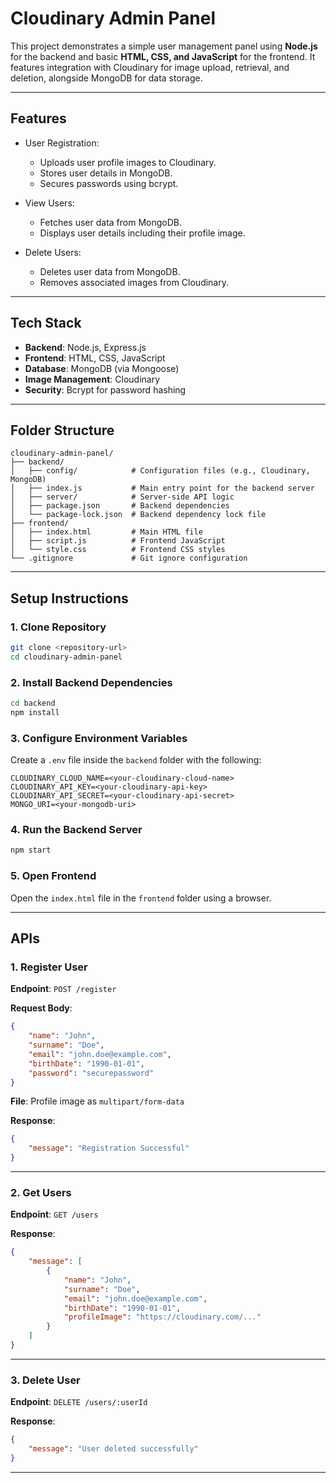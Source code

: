 # Cloudinary Admin Panel

This project demonstrates a simple user management panel using **Node.js** for the backend and basic **HTML, CSS, and JavaScript** for the frontend. It features integration with Cloudinary for image upload, retrieval, and deletion, alongside MongoDB for data storage.

---

## **Features**
- User Registration:
  - Uploads user profile images to Cloudinary.
  - Stores user details in MongoDB.
  - Secures passwords using bcrypt.

- View Users:
  - Fetches user data from MongoDB.
  - Displays user details including their profile image.

- Delete Users:
  - Deletes user data from MongoDB.
  - Removes associated images from Cloudinary.

---

## **Tech Stack**
- **Backend**: Node.js, Express.js
- **Frontend**: HTML, CSS, JavaScript
- **Database**: MongoDB (via Mongoose)
- **Image Management**: Cloudinary
- **Security**: Bcrypt for password hashing

---

## **Folder Structure**
```
cloudinary-admin-panel/
├── backend/
│   ├── config/            # Configuration files (e.g., Cloudinary, MongoDB)
│   ├── index.js           # Main entry point for the backend server
│   ├── server/            # Server-side API logic
│   ├── package.json       # Backend dependencies
│   └── package-lock.json  # Backend dependency lock file
├── frontend/
│   ├── index.html         # Main HTML file
│   ├── script.js          # Frontend JavaScript
│   └── style.css          # Frontend CSS styles
└── .gitignore             # Git ignore configuration
```

---

## **Setup Instructions**

### **1. Clone Repository**
```bash
git clone <repository-url>
cd cloudinary-admin-panel
```

### **2. Install Backend Dependencies**
```bash
cd backend
npm install
```

### **3. Configure Environment Variables**
Create a `.env` file inside the `backend` folder with the following:
```env
CLOUDINARY_CLOUD_NAME=<your-cloudinary-cloud-name>
CLOUDINARY_API_KEY=<your-cloudinary-api-key>
CLOUDINARY_API_SECRET=<your-cloudinary-api-secret>
MONGO_URI=<your-mongodb-uri>
```

### **4. Run the Backend Server**
```bash
npm start
```

### **5. Open Frontend**
Open the `index.html` file in the `frontend` folder using a browser.

---

## **APIs**

### **1. Register User**
**Endpoint**: `POST /register`

**Request Body**:
```json
{
    "name": "John",
    "surname": "Doe",
    "email": "john.doe@example.com",
    "birthDate": "1990-01-01",
    "password": "securepassword"
}
```
**File**: Profile image as `multipart/form-data`

**Response**:
```json
{
    "message": "Registration Successful"
}
```

---

### **2. Get Users**
**Endpoint**: `GET /users`

**Response**:
```json
{
    "message": [
        {
            "name": "John",
            "surname": "Doe",
            "email": "john.doe@example.com",
            "birthDate": "1990-01-01",
            "profileImage": "https://cloudinary.com/..."
        }
    ]
}
```

---

### **3. Delete User**
**Endpoint**: `DELETE /users/:userId`

**Response**:
```json
{
    "message": "User deleted successfully"
}
```

---
